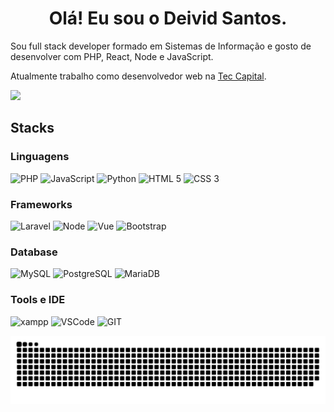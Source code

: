 
<h1 align="center">Olá! Eu sou o Deivid Santos.</h1>

Sou full stack developer formado em Sistemas de Informação e gosto de desenvolver com PHP, React, Node e JavaScript.

Atualmente trabalho como desenvolvedor web na [Tec Capital](https://tec.capital).

[<img src="https://img.shields.io/badge/linkedin-%230077B5.svg?&style=for-the-badge&logo=linkedin&logoColor=white" />](https://www.linkedin.com/in/deivid-santos/)



 <!--<div align="center">
  
 
  <img height="180em" width="45%" src="https://github-readme-stats.vercel.app/api?username=DeividMs&show_icons=true&theme=dracula&include_all_commits=true&count_private=true"/>
  <img height="180em" width="45%" src="https://github-readme-stats.vercel.app/api/top-langs/?username=DeividMs&layout=compact&langs_count=7&theme=dracula"/>
</div>-->

## Stacks


### Linguagens
![PHP](https://img.shields.io/badge/PHP-777BB4?style=for-the-badge&logo=php&logoColor=white)
![JavaScript](https://img.shields.io/badge/JavaScript-323330?style=for-the-badge&logo=javascript&logoColor=F7DF1E)
![Python](https://img.shields.io/badge/Python-00264d?style=for-the-badge&logo=python&logoColor=FFD43B)
![HTML 5](https://img.shields.io/badge/HTML5-E34F26?style=for-the-badge&logo=html5&logoColor=white)
![CSS 3](https://img.shields.io/badge/CSS3-1572B6?style=for-the-badge&logo=css3&logoColor=white)


### Frameworks
![Laravel](https://img.shields.io/badge/Laravel-FF2D20?style=for-the-badge&logo=laravel&logoColor=white)
![Node](https://img.shields.io/badge/Node.js-339933?style=for-the-badge&logo=nodedotjs&logoColor=white)
![Vue](https://img.shields.io/badge/Vue.js-35495E?style=for-the-badge&logo=vuedotjs&logoColor=4FC08D)
![Bootstrap](https://img.shields.io/badge/Bootstrap-563D7C?style=for-the-badge&logo=bootstrap&logoColor=white)

### Database
![MySQL](https://img.shields.io/badge/MySQL-005C84?style=for-the-badge&logo=mysql&logoColor=white)
![PostgreSQL](https://img.shields.io/badge/PostgreSQL-316192?style=for-the-badge&logo=postgresql&logoColor=white)
![MariaDB](https://img.shields.io/badge/MariaDB-003545?style=for-the-badge&logo=mariadb&logoColor=white)

### Tools e IDE
![xampp](https://img.shields.io/badge/Xampp-F37623?style=for-the-badge&logo=xampp&logoColor=white)
![VSCode](https://img.shields.io/badge/Visual_Studio_Code-0078D4?style=for-the-badge&logo=visual%20studio%20code&logoColor=white)
![GIT](https://img.shields.io/badge/GIT-E44C30?style=for-the-badge&logo=git&logoColor=white)

<!--### Gráficos
<div>
    <img src="https://github-readme-stats.vercel.app/api/top-langs/?username=DeividMs&show_icons=true&theme=github_dark&layout=compact&hide_border=true" height="200">

</div>-->

![Snake animation](https://github.com/DeividMs/DeividMs/blob/output/github-contribution-grid-snake.svg)
